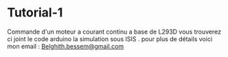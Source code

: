 # Tutorial-1
Commande d'un moteur a courant continu a base de L293D
vous trouverez ci joint le code arduino la simulation sous ISIS .
 pour plus de détails voici mon email : Belghith.bessem@gmail.com
